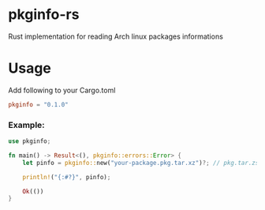 # pkginfo-rs
Rust implementation for reading Arch linux packages informations

# Usage
Add following to your Cargo.toml
```toml
pkginfo = "0.1.0"
```

### Example:
```rust
use pkginfo;

fn main() -> Result<(), pkginfo::errors::Error> {
    let pinfo = pkginfo::new("your-package.pkg.tar.xz")?; // pkg.tar.zst is supported too!

    println!("{:#?}", pinfo);

    Ok(())
}
```
